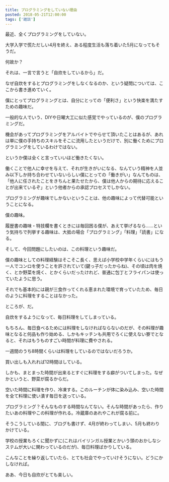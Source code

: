 ```yaml
---
title: プログラミングをしていない理由
posted: 2018-05-21T12:00:00
tags: ['雑談']
---
```


最近、全くプログラミングをしていない。  
  
大学入学で慌ただしい4月を終え、ある程度生活も落ち着いた5月になってもそうだ。  
  
何故か？  
  
それは、一言で言うと「自炊をしているから」だ。  
  
なぜ自炊をするとプログラミングをしなくなるのか、という疑問については、ここから書き進めていく。  
  
僕にとってプログラミングとは、自分にとっての「便利さ」という快楽を満たすための趣味だ。  
  
一般的な人でいう、DIYや日曜大工に似た感覚でやっているのが、僕のプログラミングだ。  
  
機会があってプログラミングをアルバイトでやらせて頂いたことはあるが、あれは単に僕の手持ちのスキルをそこに流用したというだけで、別に働くためにプログラミングをしているわけではない。  
  
というか僕は全くと言っていいほど働きたくない。  
  
働くことで他人に幸せを与えて、それが生きがいになる、なんていう精神を人並み以下しか持ち合わせていないらしい僕にとっての「働きがい」なんてものは、「他人に任されたことをきちんと果たせたから、僕は他人からの期待に応えることが出来ているぞ」という他者からの承認プロセスでしかない。  
  
プログラミングが趣味でしかないということは、他の趣味によって代替可能ということになる。  
  
僕の趣味。  
  
履歴書の趣味・特技欄を書くときには毎回困る僕が、あえて挙げるなら……という気持ちで列挙する趣味は、大抵の場合「プログラミング」「料理」「読書」になる。  
  
そして、今回問題にしたいのは、この料理という趣味だ。  
  
僕の趣味としての料理経験はそこそこ長く、思えば小学校中学年くらいにはもう一人でコンロを使うことを許されていて(鍵っ子だったからね)、その頃は肉を焼く、とか野菜を焼く、とかくらいだったけれど、普通に包丁とフライパンは使っていたように思う。  
  
それでも基本的には親が三食作ってくれる恵まれた環境で育っていたため、毎日のように料理をすることはなかった。  
  
ところが、だ。  
  
自炊をするようになって、毎日料理をしてしまっている。  
  
もちろん、毎日食べるためには料理をしなければならないのだが、その料理が趣味となると何品も作り始める、しかもキッチンも共用でろくに使えない寮でとなると、それはもうものすごい時間が料理に費やされる。  
  
一週間のうち8時間くらいは料理をしているのではないだろうか。  
  
買い出しも入れれば12時間はしている。  
  
しかも、まとまった時間が出来るとすぐに料理をする癖がついてしまった。なぜかというと、野菜が腐るからだ。  
  
空いた時間に料理を作り、冷凍する。このルーチンが体に染み込み、空いた時間を全て料理に使い潰す毎日を送っている。  
  
プログラミング？そんなものする時間なんてない。そんな時間があったら、作りたいあの料理やこの料理が作れる。冷蔵庫のあれやこれが腐る前に。  
  
そうこうしている間に、ブログも書けず、4月が終わってしまい、5月も終わりかけている。  
  
学校の授業もろくに聞かずに(これはバイリンガル授業とかいう頭のおかしなシステムが大いに関わっているのだが)、毎日料理ばかりしている。  
  
こんなことを繰り返していたら、とても社会でやっていけそうにない。どうにかしなければ。  
  
ああ、今日も自炊がとても楽しい。

